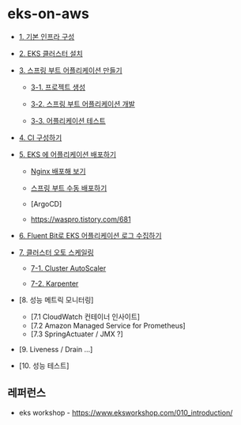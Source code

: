# eks-on-aws

* [1. 기본 인프라 구성](https://github.com/gnosia93/eks-on-aws/blob/main/tutorial/basic-infra.md)

* [2. EKS 클러스터 설치](https://github.com/gnosia93/container-on-aws/blob/main/tutorial/eks-cluster-launch.md)

* [3. 스프링 부트 어플리케이션 만들기]()

  * [3-1. 프로젝트 생성](https://github.com/gnosia93/eks-on-aws/blob/main/tutorial/springboot-shop.md)

  * [3-2. 스프링 부트 어플리케이션 개발](https://github.com/gnosia93/eks-on-aws/blob/main/tutorial/springboot-devel.md)
 
  * [3-3. 어플리케이션 테스트](https://github.com/gnosia93/eks-on-aws/blob/main/tutorial/springboot-postman.md)
  
* [4. CI 구성하기](https://github.com/gnosia93/eks-on-aws/blob/main/tutorial/eks-codepipe-line.md)

* [5. EKS 에 어플리케이션 배포하기]()

  - [Nginx 배포해 보기](eks-nginx-deploy.md)

  - [스프링 부트 수동 배포하기](https://github.com/gnosia93/eks-on-aws/blob/main/tutorial/eks-manual-deploy.md)

  - [ArgoCD]

  - https://waspro.tistory.com/681
 
* [6. Fluent Bit로 EKS 어플리케이션 로그 수집하기](https://github.com/gnosia93/eks-on-aws/blob/main/tutorial/eks-logging.md)

* [7. 클러스터 오토 스케일링]()
  
  - [7-1. Cluster AutoScaler](https://github.com/gnosia93/eks-on-aws/blob/main/tutorial/eks-ca.md)

  - [7-2. Karpenter](https://github.com/gnosia93/eks-on-aws/blob/main/tutorial/eks-karpenter.md)

* [8. 성능 메트릭 모니터링]
  
  - [7.1 CloudWatch 컨테이너 인사이트]
  - [7.2 Amazon Managed Service for Prometheus]
  - [7.3 SpringActuater / JMX ?]      

* [9. Liveness / Drain ...]

* [10. 성능 테스트]


## 레퍼런스 ##

* eks workshop - https://www.eksworkshop.com/010_introduction/

